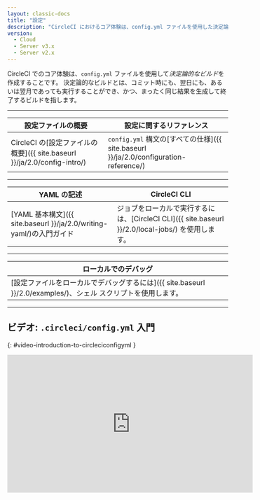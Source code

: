 ```yaml
---
layout: classic-docs
title: "設定"
description: "CircleCI におけるコア体験は、config.yml ファイルを使用した決定論的なビルドの作成です。 circleci/config.yml 入門動画をご覧ください。"
version:
  - Cloud
  - Server v3.x
  - Server v2.x
---
```


CircleCI でのコア体験は、`config.yml` ファイルを使用して*決定論的なビルド*を作成することです。 決定論的なビルドとは、コミット時にも、翌日にも、あるいは翌月であっても実行することができ、かつ、まったく同じ結果を生成して終了するビルドを指します。

<hr />

| 設定ファイルの概要                                                                              | 設定に関するリファレンス                                                                                         |
| -------------------------------------------------------------------------------------- | ---------------------------------------------------------------------------------------------------- |
| CircleCI の[設定ファイルの概要]({{ site.baseurl }}/ja/2.0/config-intro/)&nbsp;&nbsp;&nbsp;&nbsp; | `config.yml` 構文の[すべての仕様]({{ site.baseurl }}/ja/2.0/configuration-reference/)&nbsp;&nbsp;&nbsp;&nbsp; |

<hr />

| YAML の記述                                                                             | CircleCI CLI                                                               |
| ------------------------------------------------------------------------------------ | -------------------------------------------------------------------------- |
| [YAML 基本構文]({{ site.baseurl }}/ja/2.0/writing-yaml/)の入門ガイド  &nbsp;&nbsp;&nbsp;&nbsp; | ジョブをローカルで実行するには、[CircleCI CLI]({{ site.baseurl }}/2.0/local-jobs/) を使用します。 |

<hr />

| ローカルでのデバッグ                                                                                          |
| --------------------------------------------------------------------------------------------------- |
| [設定ファイルをローカルでデバッグするには]({{ site.baseurl }}/2.0/examples/)、シェル スクリプトを使用します。  &nbsp;&nbsp;&nbsp;&nbsp; |

<hr />

## ビデオ: `.circleci/config.yml` 入門
{: #video-introduction-to-circleciconfigyml }
<div class="video-wrapper">
<iframe width="560" height="315" src="https://www.youtube.com/embed/xOSHKNUIkjY" frameborder="0" allow="autoplay; encrypted-media" allowfullscreen></iframe>
</div>
